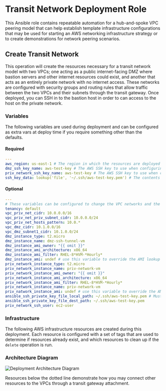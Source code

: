 # Transit Network Deployment Role

This Ansible role contains repeatable automation for a hub-and-spoke VPC peering model that can help establish template infrastructure configurations that may be used for starting an AWS networking infrastructure strategy or to create demonstrations for network peering scenarios.

## Create Transit Network

This operation will create the resources necessary for a transit network model with two VPCs; one acting as a public internet-facing DMZ where bastion servers and other internet resources could exist, and another that acts as an entirely private network with no internet access.  These networks are configured with security groups and routing rules that allow traffic between the two VPCs and their subnets through the transit gateway.  Once deployed, you can SSH in to the bastion host in order to can access to the host on the private network.

### Variables

The following variables are used during deployment and can be configured as extra vars at deploy time if you require something other than the defaults.

#### Required

```yaml
---
aws_region: us-east-1 # The region in which the resources are deployed
dmz_ssh_key_name: aws-test-key # The AWS SSH key to use when configuring access to the EC2 instances on the DMZ network.
priv_network_ssh_key_name: aws-test-key # The AWS SSH key to use when configuring access to the EC2 instances on the private network.
ssh_key_data: lookup('file', '~/.ssh/aws-test-key.pem') # The contents of the AWS SSH private key to store on the DMZ server for access to private network servers
```

#### Optional

```yaml
---
# These variables can be configured to change the VPC networks and the EC2 instances deployed into them.
tenancy: default
vpc_priv_net_cidr: 10.0.0.0/16
vpc_priv_net_priv_subnet_cidr: 10.0.0.0/24
vpc_priv_net_hosts_pattern: 10.0.*
vpc_dmz_cidr: 10.1.0.0/16
vpc_dmz_subnet1_cidr: 10.1.0.0/24
dmz_instance_type: t2.micro
dmz_instance_name: dmz-ssh-tunnel-vm
dmz_instance_ami_owner: "{{ omit }}"
dmz_instance_ami_architecture: x86_64
dmz_instance_ami_filter: RHEL-8*HVM-*Hourly*
dmz_instance_ami: undef # use this variable to override the AMI lookup
priv_network_instance_type: t2.micro
priv_network_instance_name: priv-network-vm
priv_network_instance_ami_owner: "{{ omit }}"
priv_network_instance_ami_architecture: x86_64
priv_network_instance_ami_filter: RHEL-8*HVM-*Hourly*
priv_network_instance_name: priv-network-vm
priv_natwork_instance_ami: undef # use this variable to override the AMI lookup
ansible_ssh_private_key_file_local_path: ~/.ssh/aws-test-key.pem # Must exist locally or be mapped in an EE
ansible_ssh_private_key_file_dest_path: ~/.ssh/aws-test-key.pem
priv_network_ssh_user: ec2-user

```

### Infrastructure

The following AWS infrastructure resources are created during this deployment.  Each resource is configured with a set of tags that are used to determine if resources already exist, and which resources to clean up if the `delete` operation is run.

### Architecture Diagram

![Deployment Architecture Diagram](./files/transit_network_arch_diagram.png)

Resources below the dotted line demonstrate how you may connect other resources to the VPCs through a transit gateway attachment.
